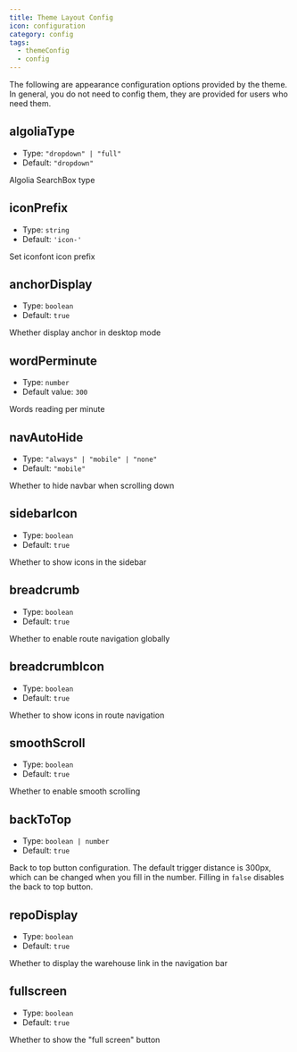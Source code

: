 ```yaml
---
title: Theme Layout Config
icon: configuration
category: config
tags:
  - themeConfig
  - config
---
```


The following are appearance configuration options provided by the theme. In general, you do not need to config them, they are provided for users who need them.

## algoliaType

- Type: `"dropdown" | "full"`
- Default: `"dropdown"`

Algolia SearchBox type

## iconPrefix

- Type: `string`
- Default: `'icon-'`

Set iconfont icon prefix

## anchorDisplay

- Type: `boolean`
- Default: `true`

Whether display anchor in desktop mode

## wordPerminute

- Type: `number`
- Default value: `300`

Words reading per minute

## navAutoHide

- Type: `"always" | "mobile" | "none"`
- Default: `"mobile"`

Whether to hide navbar when scrolling down

## sidebarIcon

- Type: `boolean`
- Default: `true`

Whether to show icons in the sidebar

## breadcrumb

- Type: `boolean`
- Default: `true`

Whether to enable route navigation globally

## breadcrumbIcon

- Type: `boolean`
- Default: `true`

Whether to show icons in route navigation

## smoothScroll <MyBadge text="Default value changed" type="error" />

- Type: `boolean`
- Default: `true`

Whether to enable smooth scrolling

## backToTop

- Type: `boolean | number`
- Default: `true`

Back to top button configuration. The default trigger distance is 300px, which can be changed when you fill in the number. Filling in `false` disables the back to top button.

## repoDisplay

- Type: `boolean`
- Default: `true`

Whether to display the warehouse link in the navigation bar

## fullscreen

- Type: `boolean`
- Default: `true`

Whether to show the "full screen" button

